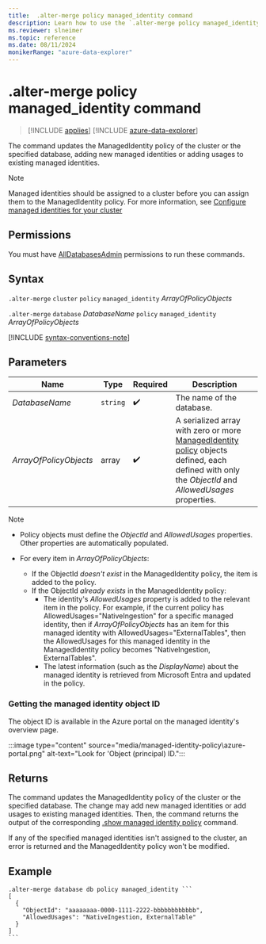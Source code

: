 ```yaml
---
title:  .alter-merge policy managed_identity command
description: Learn how to use the `.alter-merge policy managed_identity` command to update the ManagedIdentity policy of the cluster or database.
ms.reviewer: slneimer
ms.topic: reference
ms.date: 08/11/2024
monikerRange: "azure-data-explorer"
---
```

# .alter-merge policy managed_identity command

> [!INCLUDE [applies](../includes/applies-to-version/applies.md)] [!INCLUDE [azure-data-explorer](../includes/applies-to-version/azure-data-explorer.md)]

The command updates the ManagedIdentity policy of the cluster or the specified database, adding new managed identities or adding usages to existing managed identities.

> [!NOTE]
> Managed identities should be assigned to a cluster before you can assign them to the ManagedIdentity policy. For more information, see [Configure managed identities for your cluster](/azure/data-explorer/configure-managed-identities-cluster)

## Permissions

You must have [AllDatabasesAdmin](../access-control/role-based-access-control.md) permissions to run these commands.

## Syntax

`.alter-merge` `cluster` `policy` `managed_identity` *ArrayOfPolicyObjects*

`.alter-merge` `database` *DatabaseName* `policy` `managed_identity` *ArrayOfPolicyObjects*

[!INCLUDE [syntax-conventions-note](../includes/syntax-conventions-note.md)]

## Parameters

|Name|Type|Required|Description|
|--|--|--|--|
|*DatabaseName*| `string` | :heavy_check_mark:|The name of the database.|
|*ArrayOfPolicyObjects*|array| :heavy_check_mark:|A serialized array with zero or more [ManagedIdentity policy](managed-identity-policy.md#the-managedidentity-policy-object) objects defined, each defined with only the *ObjectId* and *AllowedUsages* properties.|

> [!NOTE]
>
> * Policy objects must define the *ObjectId* and *AllowedUsages* properties. Other properties are automatically populated.
>
> * For every item in *ArrayOfPolicyObjects*:
>
>   * If the ObjectId *doesn't exist* in the ManagedIdentity policy, the item is added to the policy.
>   * If the ObjectId *already exists* in the ManagedIdentity policy:
>       * The identity's *AllowedUsages* property is added to the relevant item in the policy. For example, if the current policy has AllowedUsages="NativeIngestion" for a specific managed identity, then if *ArrayOfPolicyObjects* has an item for this managed identity with AllowedUsages="ExternalTables", then the AllowedUsages for this managed identity in the ManagedIdentity policy becomes "NativeIngestion, ExternalTables".
>       * The latest information (such as the *DisplayName*) about the managed identity is retrieved from Microsoft Entra and updated in the policy.

### Getting the managed identity object ID

The object ID is available in the Azure portal on the managed identity's overview page.

:::image type="content" source="media/managed-identity-policy\azure-portal.png" alt-text="Look for 'Object (principal) ID.":::

## Returns

The command updates the ManagedIdentity policy of the cluster or the specified database. The change may add new managed identities or add usages to existing managed identities. Then, the command returns the output of the corresponding [.show managed identity policy](show-managed-identity-policy-command.md) command.

If any of the specified managed identities isn't assigned to the cluster, an error is returned and the ManagedIdentity policy won't be modified.

## Example

~~~kusto
.alter-merge database db policy managed_identity ```
[
  {
    "ObjectId": "aaaaaaaa-0000-1111-2222-bbbbbbbbbbbb",
    "AllowedUsages": "NativeIngestion, ExternalTable"
  }
]
```
~~~
